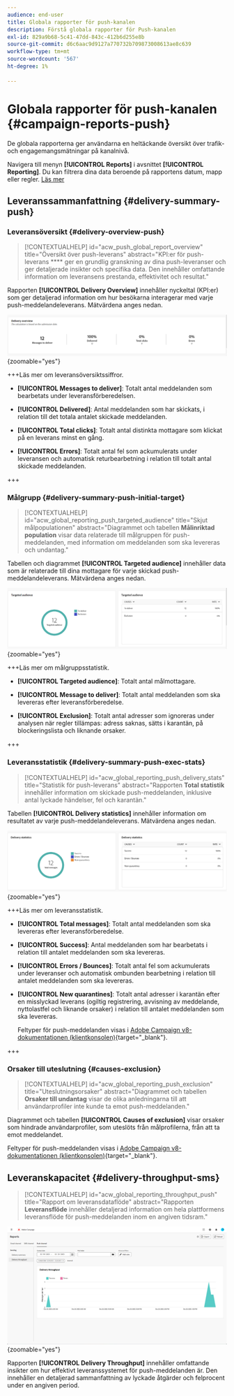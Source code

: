 ```yaml
---
audience: end-user
title: Globala rapporter för push-kanalen
description: Förstå globala rapporter för Push-kanalen
exl-id: 829a9b68-5c41-47dd-843c-412b6d255e8b
source-git-commit: d6c6aac9d9127a770732b709873008613ae8c639
workflow-type: tm+mt
source-wordcount: '567'
ht-degree: 1%

---
```


# Globala rapporter för push-kanalen {#campaign-reports-push}

De globala rapporterna ger användarna en heltäckande översikt över trafik- och engagemangsmätningar på kanalnivå.

Navigera till menyn **[!UICONTROL Reports]** i avsnittet **[!UICONTROL Reporting]**. Du kan filtrera dina data beroende på rapportens datum, mapp eller regler. [Läs mer](global-reports.md)

## Leveranssammanfattning {#delivery-summary-push}

### Leveransöversikt {#delivery-overview-push}

>[!CONTEXTUALHELP]
>id="acw_push_global_report_overview"
>title="Översikt över push-leverans"
>abstract="KPI:er för push-leverans **** ger en grundlig granskning av dina push-leveranser och ger detaljerade insikter och specifika data. Den innehåller omfattande information om leveransens prestanda, effektivitet och resultat."

Rapporten **[!UICONTROL Delivery Overview]** innehåller nyckeltal (KPI:er) som ger detaljerad information om hur besökarna interagerar med varje push-meddelandeleverans. Mätvärdena anges nedan.

![Mätvärden för leveransöversikt, som visar nyckeltal relaterade till prestanda för push-meddelanden.](assets/global_report_push_delivery_overview.png){zoomable="yes"}

+++Läs mer om leveransöversiktssiffror.

* **[!UICONTROL Messages to deliver]**: Totalt antal meddelanden som bearbetats under leveransförberedelsen.

* **[!UICONTROL Delivered]**: Antal meddelanden som har skickats, i relation till det totala antalet skickade meddelanden.

* **[!UICONTROL Total clicks]**: Totalt antal distinkta mottagare som klickat på en leverans minst en gång.

* **[!UICONTROL Errors]**: Totalt antal fel som ackumulerats under leveransen och automatisk returbearbetning i relation till totalt antal skickade meddelanden.

+++

### Målgrupp {#delivery-summary-push-initial-target}

>[!CONTEXTUALHELP]
>id="acw_global_reporting_push_targeted_audience"
>title="Skjut målpopulationen"
>abstract="Diagrammet och tabellen **Målinriktad population** visar data relaterade till målgruppen för push-meddelanden, med information om meddelanden som ska levereras och undantag."

Tabellen och diagrammet **[!UICONTROL Targeted audience]** innehåller data som är relaterade till dina mottagare för varje skickad push-meddelandeleverans. Mätvärdena anges nedan.

![Målinriktade målgruppsmått, som visar data relaterade till mottagare och undantag för push-meddelanden.](assets/global_report_push_targeted_audience.png){zoomable="yes"}

+++Läs mer om målgruppsstatistik.

* **[!UICONTROL Targeted audience]**: Totalt antal målmottagare.

* **[!UICONTROL Message to deliver]**: Totalt antal meddelanden som ska levereras efter leveransförberedelse.

* **[!UICONTROL Exclusion]**: Totalt antal adresser som ignoreras under analysen när regler tillämpas: adress saknas, sätts i karantän, på blockeringslista och liknande orsaker.

+++

### Leveransstatistik {#delivery-summary-push-exec-stats}

>[!CONTEXTUALHELP]
>id="acw_global_reporting_push_delivery_stats"
>title="Statistik för push-leverans"
>abstract="Rapporten **Total statistik** innehåller information om skickade push-meddelanden, inklusive antal lyckade händelser, fel och karantän."

Tabellen **[!UICONTROL Delivery statistics]** innehåller information om resultatet av varje push-meddelandeleverans. Mätvärdena anges nedan.

![Statistikstatistik som visar antal lyckade åtgärder, fel och karantän för push-meddelanden.](assets/global_report_push_delivery_statistics.png){zoomable="yes"}

+++Läs mer om leveransstatistik.

* **[!UICONTROL Total messages]**: Totalt antal meddelanden som ska levereras efter leveransförberedelse.

* **[!UICONTROL Success]**: Antal meddelanden som har bearbetats i relation till antalet meddelanden som ska levereras.

* **[!UICONTROL Errors / Bounces]**: Totalt antal fel som ackumulerats under leveranser och automatisk ombunden bearbetning i relation till antalet meddelanden som ska levereras.

* **[!UICONTROL New quarantines]**: Totalt antal adresser i karantän efter en misslyckad leverans (ogiltig registrering, avvisning av meddelande, nyttolastfel och liknande orsaker) i relation till antalet meddelanden som ska levereras.

  Feltyper för push-meddelanden visas i [Adobe Campaign v8-dokumentationen (klientkonsolen)](https://experienceleague.adobe.com/docs/campaign/campaign-v8/send/failures/delivery-failures.html#push-error-types){target="_blank"}.

+++

### Orsaker till uteslutning {#causes-exclusion}

>[!CONTEXTUALHELP]
>id="acw_global_reporting_push_exclusion"
>title="Uteslutningsorsaker"
>abstract="Diagrammet och tabellen **Orsaker till undantag** visar de olika anledningarna till att användarprofiler inte kunde ta emot push-meddelanden."

Diagrammet och tabellen **[!UICONTROL Causes of exclusion]** visar orsaker som hindrade användarprofiler, som uteslöts från målprofilerna, från att ta emot meddelandet.

Feltyper för push-meddelanden visas i [Adobe Campaign v8-dokumentationen (klientkonsolen)](https://experienceleague.adobe.com/docs/campaign/campaign-v8/send/failures/delivery-failures.html#push-error-types){target="_blank"}.

## Leveranskapacitet {#delivery-throughput-sms}

>[!CONTEXTUALHELP]
>id="acw_global_reporting_throughput_push"
>title="Rapport om leveransdataflöde"
>abstract="Rapporten **Leveransflöde** innehåller detaljerad information om hela plattformens leveransflöde för push-meddelanden inom en angiven tidsram."

![Mätvärden för leveransdataflöde, som visar om push-meddelanden lyckades eller inte under en angiven period.](assets/global_report_push_delivery_throughput.png){zoomable="yes"}

Rapporten **[!UICONTROL Delivery Throughput]** innehåller omfattande insikter om hur effektivt leveranssystemet för push-meddelanden är. Den innehåller en detaljerad sammanfattning av lyckade åtgärder och felprocent under en angiven period.